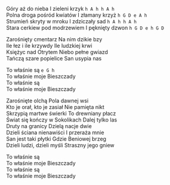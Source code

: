 Góry aż do nieba I zieleni krzyk `h A h h A h`  
Polna droga pośród kwiatów I złamany krzyż `h G D e A h`  
Strumień skryty w mroku I zdziczały sad `h A h h A h`  
Stara cerkiew pod modrzewiem I pęknięty dzwon `h G D e h G D`  

Zarośnięty cmentarz Na nim dzikie bzy  
Ile łez i ile krzywdy Ile ludzkiej krwi  
Księżyc nad Otrytem Niebo pełne gwiazd  
Tańczą szare popielice San usypia nas  

To właśnie są `e G h`  
To właśnie moje Bieszczady  
To właśnie są  
To właśnie moje Bieszczady  

Zarośnięte olchą Pola dawnej wsi  
Kto je orał, kto je zasiał Nie pamięta nikt  
Skrzypią martwe świerki To drewniany płacz  
Świat się kończy w Sokolikach Dalej tylko las  
Druty na granicy Dzielą nacje dwie  
Dzieli ściana nienawiści I przeraża mnie  
San jest taki płytki Gdzie Beniowej brzeg  
Dzieli ludzi, dzieli myśli Straszny jego gniew  

To właśnie są  
To właśnie moje Bieszczady  
To właśnie są  
To właśnie moje Bieszczady